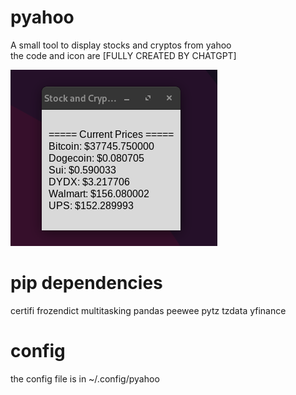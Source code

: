 # pyahoo  
A small tool to display stocks and cryptos from yahoo  
the code and icon are [FULLY CREATED BY CHATGPT]  

![Screenshot](Screenshot.png)

# pip dependencies
certifi frozendict multitasking pandas peewee pytz tzdata yfinance  

# config
the config file is in ~/.config/pyahoo
